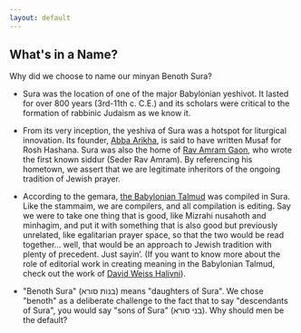 ```yaml
---
layout: default
---
```


## What's in a Name?

Why did we choose to name our minyan Benoth Sura?

- Sura was the location of one of the major Babylonian yeshivot. It lasted for over 800 years (3rd-11th c. C.E.) and its scholars were critical to the formation of rabbinic Judaism as we know it.

- From its very inception, the yeshiva of Sura was a hotspot for liturgical innovation. Its founder, [Abba Arikha](http://jewishencyclopedia.com/articles/127-abba-arika), is said to have written Musaf for Rosh Hashana. Sura was also the home of [Rav Amram Gaon](https://www.jewishvirtuallibrary.org/amram-gaon), who wrote the first known siddur (Seder Rav Amram). By referencing his hometown, we assert that we are legitimate inheritors of the ongoing tradition of Jewish prayer.

- According to the gemara, [the Babylonian Talmud](http://www.jewishencyclopedia.com/articles/1945-ashi) was compiled in Sura. Like the stammaim, we are compilers, and all compilation is editing. Say we were to take one thing that is good, like Mizrahi nusahoth and minhagim, and put it with something that is also good but previously unrelated, like egalitarian prayer space, so that the two would be read together… well, that would be an approach to Jewish tradition with plenty of precedent. Just sayin’. (If you want to know more about the role of editorial work in creating meaning in the Babylonian Talmud, check out the work of [David Weiss Halivni](https://www.magnespress.co.il/Book/%D7%9E%D7%A7%D7%95%D7%A8%D7%95%D7%AA+%D7%95%D7%9E%D7%A1%D7%95%D7%A8%D7%95%D7%AA.aspx?name=%D7%9E%D7%A7%D7%95%D7%A8%D7%95%D7%AA+%D7%95%D7%9E%D7%A1%D7%95%D7%A8%D7%95%D7%AA&code=45-131115&docNo=9&qid=1&cid=234&from=Category/%D7%AA%D7%9C%D7%9E%D7%95%D7%93+%D7%94%D7%9C%D7%9B%D7%94+%D7%95%D7%9E%D7%93%D7%A8%D7%A9.aspx)).

- "Benoth Sura" (בנות סורא) means "daughters of Sura". We chose "benoth" as a deliberate challenge  to the fact that to say "descendants of Sura", you would say "sons of Sura" (בני סורא). Why should men be the default?
